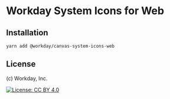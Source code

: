# Workday System Icons for Web

## Installation

```
yarn add @workday/canvas-system-icons-web
```

## License

(c) Workday, Inc.

[![License: CC BY 4.0](https://img.shields.io/badge/License-CC%20BY%204.0-lightgrey.svg)](https://creativecommons.org/licenses/by/4.0/)
